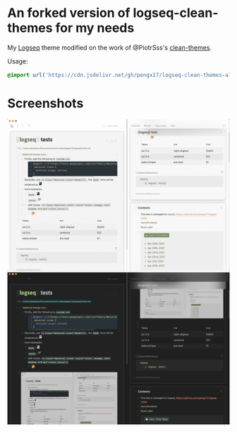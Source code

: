 # An forked version of logseq-clean-themes for my needs

My [Logseq](https://logseq.com) theme modified on the work of @PiotrSss's [clean-themes](https://github.com/PiotrSss/logseq-clean-themes).

Usage:

```css
@import url('https://cdn.jsdelivr.net/gh/pengx17/logseq-clean-themes-alt@1.1.0/custom.css');
```

# Screenshots
![white](./white.png)
![black](./black.png)
